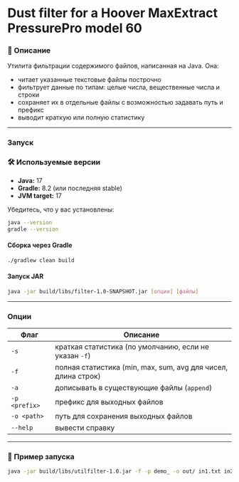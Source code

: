 # Dust filter for a Hoover MaxExtract PressurePro model 60

### 📝 Описание
Утилита фильтрации содержимого файлов, написанная на Java.
Она:
- читает указанные текстовые файлы построчно
- фильтрует данные по типам: целые числа, вещественные числа и строки
- сохраняет их в отдельные файлы с возможностью задавать путь и префикс
- выводит краткую или полную статистику

---

###  Запуск


### 🛠️ Используемые версии
- **Java:** 17
- **Gradle:** 8.2 (или последняя stable)
- **JVM target:** 17

Убедитесь, что у вас установлены:
```bash
java --version
gradle --version
```

####  Сборка через Gradle
```bash
./gradlew clean build
```

#### Запуск JAR
```bash
java -jar build/libs/filter-1.0-SNAPSHOT.jar [опции] [файлы]
```

---

### Опции
| Флаг | Описание |
|------|----------|
| `-s` | краткая статистика (по умолчанию, если не указан `-f`) |
| `-f` | полная статистика (min, max, sum, avg для чисел, длина строк) |
| `-a` | дописывать в существующие файлы (`append`) |
| `-p <prefix>` | префикс для выходных файлов |
| `-o <path>` | путь для сохранения выходных файлов |
| `--help` | вывести справку |

---

### 📂 Пример запуска
```bash
java -jar build/libs/utilfilter-1.0.jar -f -p demo_ -o out/ in1.txt in2.txt
```
